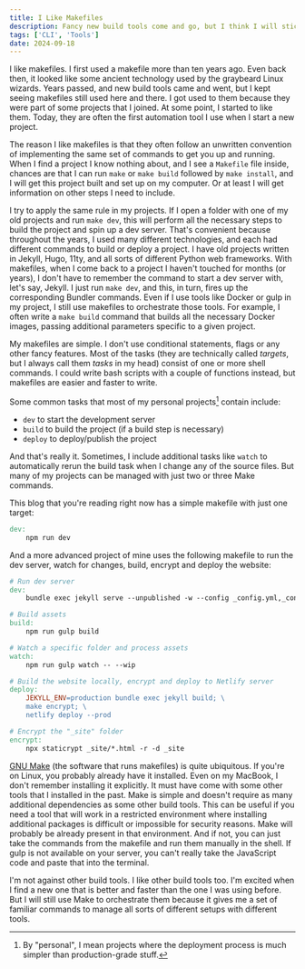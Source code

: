 ```yaml
---
title: I Like Makefiles
description: Fancy new build tools come and go, but I think I will stick with using makefiles to orchestrate everyday tasks in my projects.
tags: ['CLI', 'Tools']
date: 2024-09-18
---
```


I like makefiles. I first used a makefile more than ten years ago. Even back then, it looked like some ancient technology used by the graybeard Linux wizards. Years passed, and new build tools came and went, but I kept seeing makefiles still used here and there. I got used to them because they were part of some projects that I joined. At some point, I started to like them. Today, they are often the first automation tool I use when I start a new project.

The reason I like makefiles is that they often follow an unwritten convention of implementing the same set of commands to get you up and running. When I find a project I know nothing about, and I see a `Makefile` file inside, chances are that I can run `make` or `make build` followed by `make install`, and I will get this project built and set up on my computer. Or at least I will get information on other steps I need to include.

I try to apply the same rule in my projects. If I open a folder with one of my old projects and run `make dev`, this will perform all the necessary steps to build the project and spin up a dev server. That's convenient because throughout the years, I used many different technologies, and each had different commands to build or deploy a project. I have old projects written in Jekyll, Hugo, 11ty, and all sorts of different Python web frameworks. With makefiles, when I come back to a project I haven't touched for months (or years), I don't have to remember the command to start a dev server with, let's say, Jekyll. I just run `make dev`, and this, in turn, fires up the corresponding Bundler commands. Even if I use tools like Docker or gulp in my project, I still use makefiles to orchestrate those tools. For example, I often write a `make build` command that builds all the necessary Docker images, passing additional parameters specific to a given project.

My makefiles are simple. I don't use conditional statements, flags or any other fancy features. Most of the tasks (they are technically called *targets*, but I always call them *tasks* in my head) consist of one or more shell commands. I could write bash scripts with a couple of functions instead, but makefiles are easier and faster to write.

Some common tasks that most of my personal projects[^1] contain include:

- `dev` to start the development server
- `build` to build the project (if a build step is necessary)
- `deploy` to deploy/publish the project

And that's really it. Sometimes, I include additional tasks like `watch` to automatically rerun the build task when I change any of the source files. But many of my projects can be managed with just two or three Make commands.

This blog that you're reading right now has a simple makefile with just one target:

```makefile
dev:
	npm run dev
```

And a more advanced project of mine uses the following makefile to run the dev server, watch for changes, build, encrypt and deploy the website:

```makefile
# Run dev server
dev:
	bundle exec jekyll serve --unpublished -w --config _config.yml,_config-dev.yml --livereload

# Build assets
build:
	npm run gulp build

# Watch a specific folder and process assets
watch:
	npm run gulp watch -- --wip

# Build the website locally, encrypt and deploy to Netlify server
deploy:
	JEKYLL_ENV=production bundle exec jekyll build; \
	make encrypt; \
	netlify deploy --prod

# Encrypt the "_site" folder
encrypt:
	npx staticrypt _site/*.html -r -d _site
```

[GNU Make](https://www.gnu.org/software/make/) (the software that runs makefiles) is quite ubiquitous. If you're on Linux, you probably already have it installed. Even on my MacBook, I don't remember installing it explicitly. It must have come with some other tools that I installed in the past. Make is simple and doesn't require as many additional dependencies as some other build tools. This can be useful if you need a tool that will work in a restricted environment where installing additional packages is difficult or impossible for security reasons. Make will probably be already present in that environment. And if not, you can just take the commands from the makefile and run them manually in the shell. If gulp is not available on your server, you can't really take the JavaScript code and paste that into the terminal.

I'm not against other build tools. I like other build tools too. I'm excited when I find a new one that is better and faster than the one I was using before. But I will still use Make to orchestrate them because it gives me a set of familiar commands to manage all sorts of different setups with different tools.

[^1]: By "personal", I mean projects where the deployment process is much simpler than production-grade stuff.
